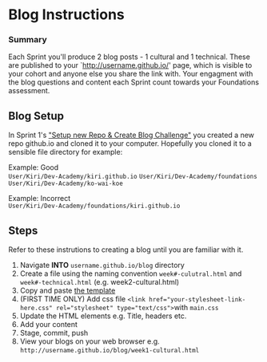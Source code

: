 # Blog Instructions 

### Summary 
Each Sprint you'll produce 2 blog posts - 1 cultural and 1 technical. 
These are published to your `http://username.github.io/' page, which is visible to your cohort and anyone else you share the link with. Your engagment with the blog questions and content each Sprint count towards your Foundations assessment.  

## Blog Setup 
In Sprint 1's ["Setup new Repo & Create Blog Challenge"](../sprint-1/git-new-repo-github-pages-blog.md) you created a new repo github.io and cloned it to your computer. Hopefully you cloned it to a sensible file directory for example:

Example: Good   
`User/Kiri/Dev-Academy/kiri.github.io` 
`User/Kiri/Dev-Academy/foundations`    
`User/Kiri/Dev-Academy/ko-wai-koe`  

Example: Incorrect   
`User/Kiri/Dev-Academy/foundations/kiri.github.io` 

## Steps 
Refer to these instrutions to creating a blog until you are familiar with it. 

1. Navigate __INTO__ `username.github.io/blog` directory
2. Create a file using the naming convention `week#-culutral.html` and `week#-technical.html` (e.g. week2-cultural.html)
3. Copy and paste [the template](html-template.html)
4. (FIRST TIME ONLY) Add css file `<link href="your-stylesheet-link-here.css" rel="stylesheet" type="text/css">`with `main.css`
5. Update the HTML elements e.g. Title, headers etc.   
6. Add your content 
7. Stage, commit, push 
8. View your blogs on your web browser e.g. `http://username.github.io/blog/week1-cultural.html`

